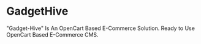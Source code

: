 # GadgetHive
"Gadget-Hive" Is An OpenCart Based E-Commerce Solution. Ready to Use OpenCart Based E-Commerce CMS. 
